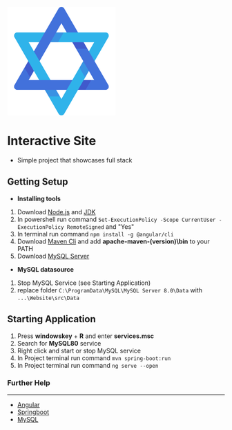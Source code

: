  ![alt logo](https://github.com/jonnylil12/Website/blob/master/src/assets/output-onlinepngtools.png) 
 # Interactive Site 

- Simple project that showcases full stack


## Getting Setup 

- **Installing tools**

 1. Download [Node.js](https://nodejs.org/en/download/) and [JDK](https://www.oracle.com/java/technologies/downloads/#java18)
 2. In powershell run command `Set-ExecutionPolicy -Scope CurrentUser -ExecutionPolicy RemoteSigned`  and "Yes"
 3. In terminal run command  `npm install -g @angular/cli` 
 4. Download [Maven Cli](https://maven.apache.org/download.cgi) and add **apache-maven-(version)\bin** to your PATH 
 5. Download [MySQL Server](https://dev.mysql.com/downloads/) 


- **MySQL datasource**
 1. Stop MySQL Service (see Starting Application)
 2. replace folder `C:\ProgramData\MySQL\MySQL Server 8.0\Data` with `...\Website\src\Data`


## Starting Application
1. Press **windowskey** + **R** and enter **services.msc**
2. Search for **MySQL80** service
3. Right click and start or stop MySQL service
4. In Project terminal run command  `mvn spring-boot:run`
5. In Project terminal run command `ng serve --open` 

 

### Further Help
---
- [Angular](https://angular.io/)
- [Springboot](https://start.spring.io/)
- [MySQL](https://dev.mysql.com/downloads/)
 
 
 
